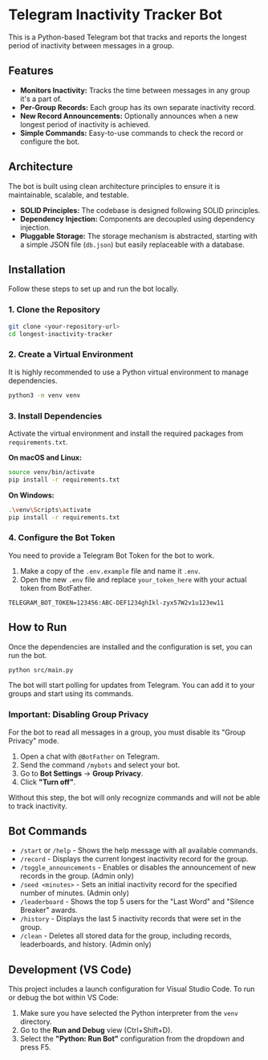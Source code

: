 # Telegram Inactivity Tracker Bot

This is a Python-based Telegram bot that tracks and reports the longest period of inactivity between messages in a group.

## Features

*   **Monitors Inactivity:** Tracks the time between messages in any group it's a part of.
*   **Per-Group Records:** Each group has its own separate inactivity record.
*   **New Record Announcements:** Optionally announces when a new longest period of inactivity is achieved.
*   **Simple Commands:** Easy-to-use commands to check the record or configure the bot.

## Architecture

The bot is built using clean architecture principles to ensure it is maintainable, scalable, and testable.

*   **SOLID Principles:** The codebase is designed following SOLID principles.
*   **Dependency Injection:** Components are decoupled using dependency injection.
*   **Pluggable Storage:** The storage mechanism is abstracted, starting with a simple JSON file (`db.json`) but easily replaceable with a database.

## Installation

Follow these steps to set up and run the bot locally.

### 1. Clone the Repository

```bash
git clone <your-repository-url>
cd longest-inactivity-tracker
```

### 2. Create a Virtual Environment

It is highly recommended to use a Python virtual environment to manage dependencies.

```bash
python3 -m venv venv
```

### 3. Install Dependencies

Activate the virtual environment and install the required packages from `requirements.txt`.

**On macOS and Linux:**
```bash
source venv/bin/activate
pip install -r requirements.txt
```

**On Windows:**
```bash
.\venv\Scripts\activate
pip install -r requirements.txt
```

### 4. Configure the Bot Token

You need to provide a Telegram Bot Token for the bot to work.

1.  Make a copy of the `.env.example` file and name it `.env`.
2.  Open the new `.env` file and replace `your_token_here` with your actual token from BotFather.

```
TELEGRAM_BOT_TOKEN=123456:ABC-DEF1234ghIkl-zyx57W2v1u123ew11
```

## How to Run

Once the dependencies are installed and the configuration is set, you can run the bot.

```bash
python src/main.py
```

The bot will start polling for updates from Telegram. You can add it to your groups and start using its commands.

### Important: Disabling Group Privacy

For the bot to read all messages in a group, you must disable its "Group Privacy" mode.

1.  Open a chat with `@BotFather` on Telegram.
2.  Send the command `/mybots` and select your bot.
3.  Go to **Bot Settings** -> **Group Privacy**.
4.  Click **"Turn off"**.

Without this step, the bot will only recognize commands and will not be able to track inactivity.

## Bot Commands

*   `/start` or `/help` - Shows the help message with all available commands.
*   `/record` - Displays the current longest inactivity record for the group.
*   `/toggle_announcements` - Enables or disables the announcement of new records in the group. (Admin only)
*   `/seed <minutes>` - Sets an initial inactivity record for the specified number of minutes. (Admin only)
*   `/leaderboard` - Shows the top 5 users for the "Last Word" and "Silence Breaker" awards.
*   `/history` - Displays the last 5 inactivity records that were set in the group.
*   `/clean` - Deletes all stored data for the group, including records, leaderboards, and history. (Admin only)

## Development (VS Code)

This project includes a launch configuration for Visual Studio Code. To run or debug the bot within VS Code:

1.  Make sure you have selected the Python interpreter from the `venv` directory.
2.  Go to the **Run and Debug** view (Ctrl+Shift+D).
3.  Select the **"Python: Run Bot"** configuration from the dropdown and press F5.